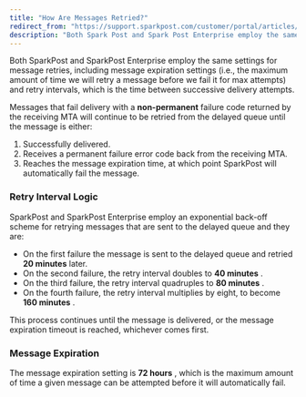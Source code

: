 ```yaml
---
title: "How Are Messages Retried?"
redirect_from: "https://support.sparkpost.com/customer/portal/articles/2241721-how-are-messages-retried-"
description: "Both Spark Post and Spark Post Enterprise employ the same settings for message retries including message expiration settings i e the maximum amount of time we will retry a message before we fail it for max attempts and retry intervals which is the time between successive delivery attempts Messages that..."
---
```


Both SparkPost and SparkPost Enterprise employ the same settings for message retries, including message expiration settings (i.e., the maximum amount of time we will retry a message before we fail it for max attempts) and retry intervals, which is the time between successive delivery attempts.

Messages that fail delivery with a **non-permanent** failure code returned by the receiving MTA will continue to be retried from the delayed queue until the message is either:

1.  Successfully delivered.
2.  Receives a permanent failure error code back from the receiving MTA.
3.  Reaches the message expiration time, at which point SparkPost will automatically fail the message.

 ### Retry Interval Logic 

SparkPost and SparkPost Enterprise employ an exponential back-off scheme for retrying messages that are sent to the delayed queue and they are:

*   On the first failure the message is sent to the delayed queue and retried **20 minutes**         later.
*   On the second failure, the retry interval doubles to **40 minutes**        .
*   On the third failure, the retry interval quadruples to **80 minutes**        .
*   On the fourth failure, the retry interval multiplies by eight, to become **160 minutes**        .

This process continues until the message is delivered, or the message expiration timeout is reached, whichever comes first.

 ### Message Expiration 

The message expiration setting is **72 hours**      , which is the maximum amount of time a given message can be attempted before it will automatically fail.